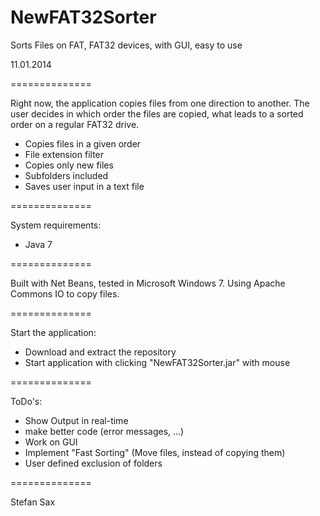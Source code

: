 NewFAT32Sorter
==============

Sorts Files on FAT, FAT32 devices, with GUI, easy to use



11.01.2014

==============

Right now, the application copies files from one direction to another. The user 
decides in which order the files are copied, what leads to a sorted order on a 
regular FAT32 drive.


 - Copies files in a given order
 - File extension filter
 - Copies only new files
 - Subfolders included
 - Saves user input in a text file

==============

System requirements:
 - Java 7

==============

Built with Net Beans, tested in Microsoft Windows 7. 
Using Apache Commons IO to copy files.

==============

Start the application:
 - Download and extract the repository
 - Start application with clicking "NewFAT32Sorter.jar" with mouse
 
==============
 
 
 ToDo's:
  - Show Output in real-time
  - make better code (error messages, ...)
  - Work on GUI 
  - Implement "Fast Sorting" (Move files, instead of copying them)
  - User defined exclusion of folders
 
==============
 
 Stefan Sax

